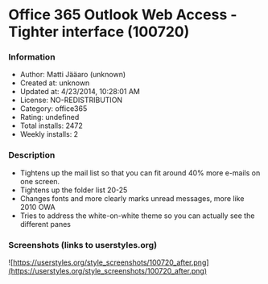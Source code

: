 # Office 365 Outlook Web Access - Tighter interface (100720)

### Information
- Author: Matti Jääaro (unknown)
- Created at: unknown
- Updated at: 4/23/2014, 10:28:01 AM
- License: NO-REDISTRIBUTION
- Category: office365
- Rating: undefined
- Total installs: 2472
- Weekly installs: 2


### Description
* Tightens up the mail list so that you can fit around 40% more e-mails on one screen.
* Tightens up the folder list 20-25
* Changes fonts and more clearly marks unread messages, more like 2010 OWA
* Tries to address the white-on-white theme so you can actually see the different panes


### Screenshots (links to userstyles.org)
![https://userstyles.org/style_screenshots/100720_after.png](https://userstyles.org/style_screenshots/100720_after.png)


